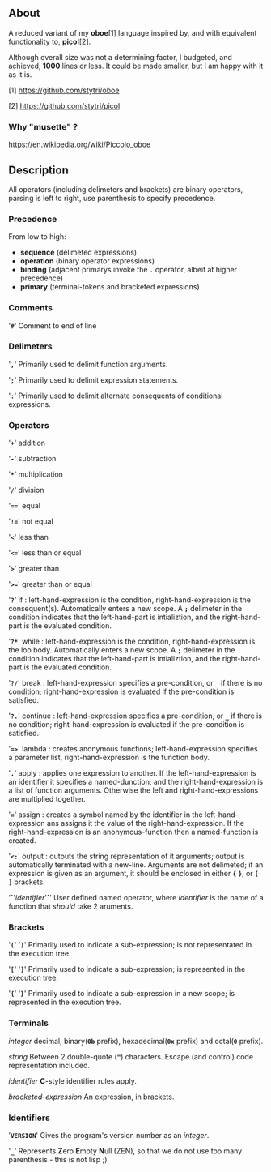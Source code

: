 ## About

A reduced variant of my **oboe**[1] language inspired by, and with equivalent functionality to, **picol**[2].

Although overall size was not a determining factor, I budgeted, and achieved, **1000** lines or less. It could be made smaller, but I am happy with it as it is.

[1] https://github.com/stytri/oboe

[2] https://github.com/stytri/picol

### Why "musette" ?
https://en.wikipedia.org/wiki/Piccolo_oboe

## Description

All operators (including delimeters and brackets) are binary operators, parsing is left to right, use parenthesis to specify precedence.

### Precedence

From low to high:
* **sequence** (delimeted expressions)
* **operation** (binary operator expressions)
* **binding** (adjacent primarys invoke the **`.`** operator, albeit at higher precedence)
* **primary** (terminal-tokens and bracketed expressions)

### Comments

'**`#`**'    Comment to end of line

### Delimeters

'**`,`**'    Primarily used to delimit function arguments.

'**`;`**'    Primarily used to delimit expression statements.

'**`:`**'    Primarily used to delimit
alternate consequents of conditional expressions.

### Operators

'**`+`**'    addition

'**`-`**'    subtraction

'**`*`**'    multiplication

'**`/`**'    division

'**`==`**'    equal

'**`!=`**'    not equal

'**`<`**'    less than

'**`<=`**'    less than or equal

'**`>`**'    greater than

'**`>=`**'    greater than or equal

'**`?`**'    if : left-hand-expression is the condition, right-hand-expression is the consequent(s). Automatically enters a new scope. A **`;`** delimeter in the condition indicates that the left-hand-part is intializtion, and the right-hand-part is the evaluated condition.

'**`?*`**'    while : left-hand-expression is the condition, right-hand-expression is the loo body. Automatically enters a new scope. A **`;`** delimeter in the condition indicates that the left-hand-part is intializtion, and the right-hand-part is the evaluated condition.

'**`?/`**'    break : left-hand-expression specifies a pre-condition, or **`_`** if there is no condition; right-hand-expression is evaluated if the pre-condition is satisfied.

'**`?.`**'    continue : left-hand-expression specifies a pre-condition, or **`_`** if there is no condition; right-hand-expression is evaluated if the pre-condition is satisfied.

'**`=>`**'    lambda : creates anonymous functions; left-hand-expression specifies a parameter list, right-hand-expression is the function body.

'**`.`**'    apply : applies one expression to another. If the left-hand-expression is an identifier it specifies a named-dunction, and the right-hand-expression is a list of function arguments. Otherwise the left and right-hand-expressions are multiplied together.

'**`=`**'    assign : creates a symbol named by the identifier in the left-hand-expression ans assigns it the value of the right-hand-expression. If the right-hand-expression is an anonymous-function then a named-function is created.

'**`<:`**'    output : outputs the string representation of it arguments; output is automatically terminated with a new-line. Arguments are not delimeted; if an expression is given as an argument, it should be enclosed in either **`{`** **`}`**, or **`[`** **`]`** brackets.

'**\`**'_identifier_'**\`**'    User defined named operator, where _identifier_ is the name of a function that _should_ take 2 aruments.

### Brackets

'**`(`**' '**`)`**'    Primarily used to indicate a sub-expression; is not representated in the execution tree.

'**`[`**' '**`]`**'    Primarily used to indicate a sub-expression; is represented in the execution tree.

'**`{`**' '**`}`**'    Primarily used to indicate a sub-expression in a new scope; is represented in the execution tree.

### Terminals

_integer_    decimal, binary(**`0b`** prefix), hexadecimal(**`0x`** prefix) and octal(**`0`** prefix).

_string_    Between 2 double-quote (**`"`**) characters. Escape (and control) code representation included.

_identifier_    **C**-style identifier rules apply.

_bracketed-expression_   An expression, in brackets.

### Identifiers

'**`VERSION`**'    Gives the program's version number as an _integer_.

'**`_`**'    Represents **Z**ero **E**mpty **N**ull (ZEN), so that we do not use too many parenthesis -  this is not lisp ;)
